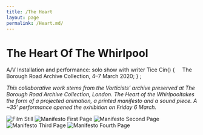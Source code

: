 ```yaml
---
title: /The Heart
layout: page
permalink: /Heart.md/
---
```


# The Heart Of The Whirlpool
A/V Installation and performance: solo show with writer Tice Cin() {
    The Borough Road Archive Collection, 4–7 March 2020;
 } ;

*This collaborative work stems from the Vorticists’ archive preserved at The Borough Road Archive Collection, London. The Heart of the Whirlpooltakes the form of a projected animation, a printed manifesto and a sound piece. A ~35’ performance opened the exhibition on Friday 6 March.*
  
<img alt="Film Still" class="centered-image" src="/vlp1602.github.io/images/Heart.png" />
<img alt="Manifesto First Page" class="centered-image" src="/vlp1602.github.io/images/Manifesto1.jpg" />
<img alt="Manifesto Second Page" class="centered-image" src="/vlp1602.github.io/images/Manifesto2.jpg" />
<img alt="Manifesto Third Page" class="centered-image" src="/vlp1602.github.io/images/Manifesto3.jpg" />
<img alt="Manifesto Fourth Page" class="centered-image" src="/vlp1602.github.io/images/Manifesto4.jpg" />

